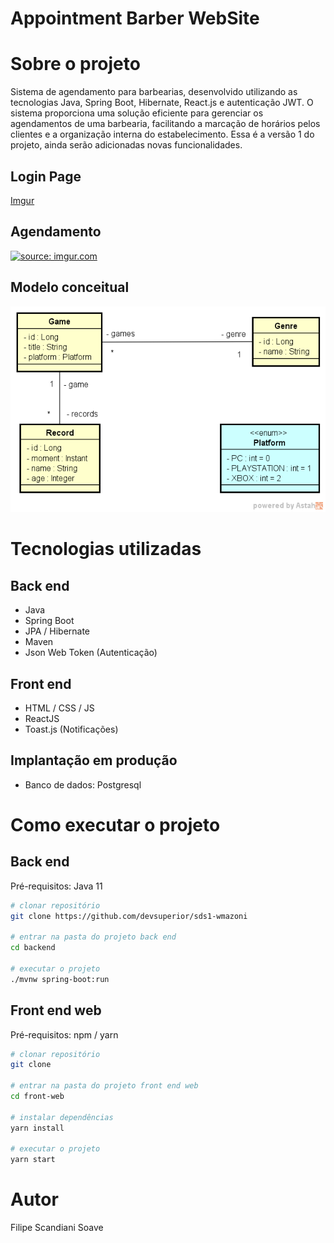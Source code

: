 # Appointment Barber WebSite
 
# Sobre o projeto



Sistema de agendamento para barbearias, desenvolvido utilizando as tecnologias Java, Spring Boot, Hibernate, React.js e autenticação JWT. O sistema proporciona uma solução eficiente para gerenciar os agendamentos de uma barbearia, facilitando a marcação de horários pelos clientes e a organização interna do estabelecimento. Essa é a versão 1 do projeto, ainda serão adicionadas novas funcionalidades. 

## Login Page
[Imgur](https://i.imgur.com/YByOyOq.gifv)

## Agendamento
<a href="https://imgur.com/YByOyOq"><img src="https://i.imgur.com/YByOyOq.gif" title="source: imgur.com" /></a>

## Modelo conceitual
![Modelo Conceitual](https://github.com/acenelio/assets/raw/main/sds1/modelo-conceitual.png)

# Tecnologias utilizadas
## Back end
- Java
- Spring Boot
- JPA / Hibernate
- Maven
- Json Web Token (Autenticação)
## Front end
- HTML / CSS / JS 
- ReactJS
- Toast.js (Notificações)
  
  
## Implantação em produção
- Banco de dados: Postgresql

# Como executar o projeto

## Back end
Pré-requisitos: Java 11

```bash
# clonar repositório
git clone https://github.com/devsuperior/sds1-wmazoni

# entrar na pasta do projeto back end
cd backend

# executar o projeto
./mvnw spring-boot:run
```

## Front end web
Pré-requisitos: npm / yarn

```bash
# clonar repositório
git clone 

# entrar na pasta do projeto front end web
cd front-web

# instalar dependências
yarn install

# executar o projeto
yarn start
```

# Autor

Filipe Scandiani Soave 



